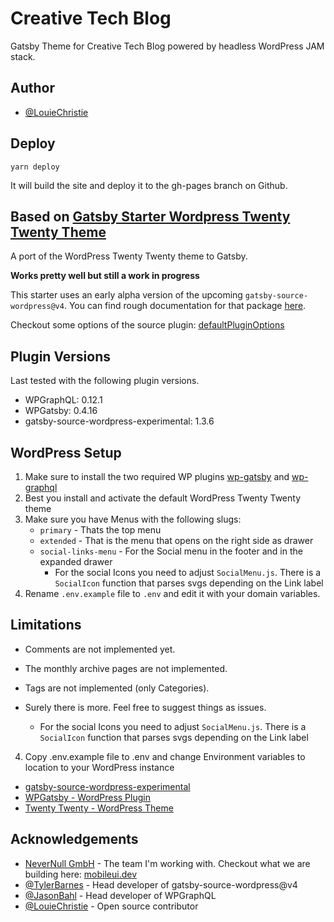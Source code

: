 # Creative Tech Blog

Gatsby Theme for Creative Tech Blog powered by headless WordPress JAM stack.

## Author

- [@LouieChristie](https://github.com/louiechristie)

## Deploy

```console
yarn deploy
```

It will build the site and deploy it to the gh-pages branch on Github.

## Based on [Gatsby Starter Wordpress Twenty Twenty Theme](https://github.com/henrikwirth/gatsby-starter-wordpress-twenty-twenty)

A port of the WordPress Twenty Twenty theme to Gatsby.

**Works pretty well but still a work in progress**

This starter uses an early alpha version of the upcoming `gatsby-source-wordpress@v4`. You can find rough documentation for that package [here](https://github.com/TylerBarnes/gatsby/blob/feat/source-wordpress-v4/packages/gatsby-source-wordpress-experimental/README.md).

Checkout some options of the source plugin: [defaultPluginOptions](https://github.com/gatsbyjs/gatsby-source-wordpress-experimental/blob/master/src/models/gatsby-api.js#L6)

## Plugin Versions

Last tested with the following plugin versions.

- WPGraphQL: 0.12.1
- WPGatsby: 0.4.16
- gatsby-source-wordpress-experimental: 1.3.6

## WordPress Setup

1. Make sure to install the two required WP plugins [wp-gatsby](https://github.com/gatsbyjs/wp-gatsby) and [wp-graphql](https://github.com/wp-graphql/wp-graphql)
2. Best you install and activate the default WordPress Twenty Twenty theme
3. Make sure you have Menus with the following slugs:
   - `primary` - Thats the top menu
   - `extended` - That is the menu that opens on the right side as drawer
   - `social-links-menu` - For the Social menu in the footer and in the expanded drawer
      - For the social Icons you need to adjust `SocialMenu.js`. There is a `SocialIcon` function that parses svgs depending on the Link label
4. Rename `.env.example` file to `.env` and edit it with your domain variables.

## Limitations

- Comments are not implemented yet.
- The monthly archive pages are not implemented.
- Tags are not implemented (only Categories).
- Surely there is more. Feel free to suggest things as issues.

  - For the social Icons you need to adjust `SocialMenu.js`. There is a `SocialIcon` function that parses svgs depending on the Link label

4. Copy .env.example file to .env and change Environment variables to location to your WordPress instance

- [gatsby-source-wordpress-experimental](https://github.com/gatsbyjs/gatsby-source-wordpress-experimental)
- [WPGatsby - WordPress Plugin](https://github.com/gatsbyjs/wp-gatsby)
- [Twenty Twenty - WordPress Theme](https://de.wordpress.org/themes/twentytwenty/)

## Acknowledgements

- [NeverNull GmbH](https://nevernull.io) - The team I'm working with. Checkout what we are building here: [mobileui.dev](https://mobileui.dev)
- [@TylerBarnes](https://github.com/TylerBarnes) - Head developer of gatsby-source-wordpress@v4
- [@JasonBahl](https://github.com/jasonbahl) - Head developer of WPGraphQL
- [@LouieChristie](https://github.com/louiechristie) - Open source contributor
